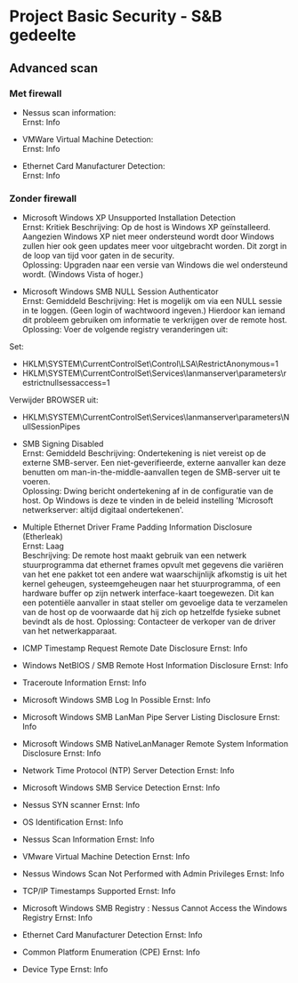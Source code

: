 # Project Basic Security - S&B gedeelte

## Advanced scan

### Met firewall

- Nessus scan information:  
Ernst: Info


- VMWare Virtual Machine Detection:  
Ernst: Info


- Ethernet Card Manufacturer Detection:  
Ernst: Info


### Zonder firewall

- Microsoft Windows XP Unsupported Installation Detection  
Ernst: Kritiek 
Beschrijving: Op de host is Windows XP geïnstalleerd. Aangezien Windows XP niet meer ondersteund wordt door Windows zullen hier ook geen updates meer voor uitgebracht worden. Dit zorgt in de loop van tijd voor gaten in de security.  
Oplossing: Upgraden naar een versie van Windows die wel ondersteund wordt. (Windows Vista of hoger.)  

- Microsoft Windows SMB NULL Session Authenticator  
Ernst: Gemiddeld
Beschrijving: Het is mogelijk om via een NULL sessie in te loggen. (Geen login of wachtwoord ingeven.) Hierdoor kan iemand dit probleem gebruiken om informatie te verkrijgen over de remote host.  
Oplossing: Voer de volgende registry veranderingen uit:  

Set:  
- HKLM\SYSTEM\CurrentControlSet\Control\LSA\RestrictAnonymous=1
- HKLM\SYSTEM\CurrentControlSet\Services\lanmanserver\parameters\restrictnullsessaccess=1  

Verwijder BROWSER uit:  
- HKLM\SYSTEM\CurrentControlSet\Services\lanmanserver\parameters\NullSessionPipes  

- SMB Signing Disabled  
Ernst: Gemiddeld
Beschrijving: Ondertekening is niet vereist op de externe SMB-server. Een niet-geverifieerde, externe aanvaller kan deze benutten om man-in-the-middle-aanvallen tegen de SMB-server uit te voeren.  
Oplossing: Dwing bericht ondertekening af in de configuratie van de host. Op Windows is deze te vinden in de beleid instelling 'Microsoft netwerkserver: altijd digitaal ondertekenen'.  

- Multiple Ethernet Driver Frame Padding Information Disclosure (Etherleak)  
Ernst: Laag  
Beschrijving: De remote host maakt gebruik van een netwerk stuurprogramma dat ethernet frames opvult met gegevens die variëren van het ene pakket tot een andere wat waarschijnlijk afkomstig is uit het kernel geheugen, systeemgeheugen naar het stuurprogramma, of een hardware buffer op zijn netwerk interface-kaart toegewezen. Dit kan een potentiële aanvaller in staat steller om gevoelige data te verzamelen van de host op de voorwaarde dat hij zich op hetzelfde fysieke subnet bevindt als de host.
Oplossing: Contacteer de verkoper van de driver van het netwerkapparaat.

- ICMP Timestamp Request Remote Date Disclosure
Ernst: Info


- Windows NetBIOS / SMB Remote Host Information Disclosure
Ernst: Info


- Traceroute Information
Ernst: Info


- Microsoft Windows SMB Log In Possible
Ernst: Info


- Microsoft Windows SMB LanMan Pipe Server Listing Disclosure
Ernst: Info


- Microsoft Windows SMB NativeLanManager Remote System Information Disclosure
Ernst: Info


- Network Time Protocol (NTP) Server Detection
Ernst: Info


- Microsoft Windows SMB Service Detection
Ernst: Info


- Nessus SYN scanner
Ernst: Info


- OS Identification
Ernst: Info


- Nessus Scan Information
Ernst: Info


- VMware Virtual Machine Detection
Ernst: Info


- Nessus Windows Scan Not Performed with Admin Privileges
Ernst: Info


- TCP/IP Timestamps Supported
Ernst: Info


- Microsoft Windows SMB Registry : Nessus Cannot Access the Windows Registry
Ernst: Info


- Ethernet Card Manufacturer Detection
Ernst: Info


- Common Platform Enumeration (CPE)
Ernst: Info


- Device Type
Ernst: Info

